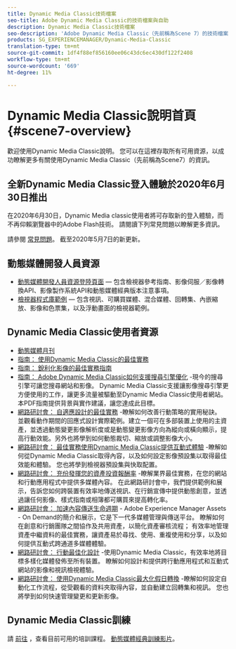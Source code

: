 ```yaml
---
title: Dynamic Media Classic技術檔案
seo-title: Adobe Dynamic Media Classic的技術檔案與自助
description: Dynamic Media Classic技術檔案
seo-description: 'Adobe Dynamic Media Classic（先前稱為Scene 7）的技術檔案、發行說明和自助資料 '
products: SG_EXPERIENCEMANAGER/Dynamic-Media-Classic
translation-type: tm+mt
source-git-commit: 1df4f88ef856160ee06c43dc6ec430df122f2408
workflow-type: tm+mt
source-wordcount: '669'
ht-degree: 11%

---
```



# Dynamic Media Classic說明首頁 {#scene7-overview}

歡迎使用Dynamic Media Classic說明。 您可以在這裡存取所有可用資源，以成功瞭解更多有關使用Dynamic Media Classic（先前稱為Scene7）的資訊。

## 全新Dynamic Media Classic登入體驗於2020年6月30日推出

在2020年6月30日，Dynamic Media classic使用者將可存取新的登入體驗，而不再仰賴瀏覽器中的Adobe Flash技術。 請閱讀下列常見問題以瞭解更多資訊。

請參閱 [常見問題](new-ui-2020.md)。 截至2020年5月7日的新更新。

## 動態媒體開發人員資源

* [動態媒體開發人員資源登陸頁面](https://docs.adobe.com/content/help/en/dynamic-media-developer-resources/landing/home.html) — 包含檢視器參考指南、影像伺服／影像轉換API、影像製作系統API和動態媒體經典版本注意事項。
* [檢視器程式庫範例](https://landing.adobe.com/tw/na/dynamic-media/ctir-2755/live-demos.html) — 包含視訊、可購買媒體、混合媒體、回轉集、內嵌縮放、影像和色票集，以及浮動畫面的檢視器範例。

## Dynamic Media Classic使用者資源

* [動態媒體月刊](dynamic-media-newsletter.md)
* [指南： 使用Dynamic Media Classic的最佳實務](https://www.adobe.com/content/dam/www/us/en/marketing/experience-manager-assets/dynamic-media/adobe-dynamic-media-classic-best-practices-guide.pdf)
* [指南： 銳利化影像的最佳實務指南](/help/assets/s7_sharpening_images.pdf)
* [指南： Adobe Dynamic Media Classic如何支援搜尋引擎優化](/help/assets/s7_seo.pdf) -現今的搜尋引擎可讓您搜尋網站和影像。 Dynamic Media Classic支援讓影像搜尋引擎更方便使用的工作，讓更多流量被驅動至Dynamic Media Classic使用者網站。 本PDF指南提供背景與實作建議，讓您達成此目標。
* [網路研討會： 自適應設計的最佳實務](http://offers.adobe.com/en/na/marketing/landings/_40458_responsive_design_live_on_demand_webinar.html) -瞭解如何改善行動策略的實用秘訣。 並觀看動作期間的回應式設計實際範例。建立一個可在多部裝置上使用的主資產，並透過動態變更影像解析度或是動態變更影像方向為縱向或橫向顯示，提高行動效能。另外也將學到如何動態裁切、縮放或調整影像大小。
* [網路研討會： 最佳實務使用Dynamic Media Classic提供互動式體驗](http://seminars.adobeconnect.com/p7wb8ej3u6d/) -瞭解如何從Dynamic Media Classic取得內容，以及如何設定影像預設集以取得最佳效能和體驗。 您也將學到檢視器預設集與快取配置。
* [網路研討會： 充份發揮您的資產投資報酬率](https://adobecustomersuccess.adobeconnect.com/p5ar3hfrrec/?launcher=false&amp;fcsContent=true&amp;pbMode=normal&amp;proto=true) -瞭解業界最佳實務，在您的網站和行動應用程式中提供多媒體內容。 在此網路研討會中，我們提供範例和展示，告訴您如何跨裝置有效率地傳送視訊、在行銷宣傳中提供動態創意，並透過讓任何影像、樣式指南或相簿都可購買來提高轉化率。
* [網路研討會： 加速內容傳送生命週期](https://adobecustomersuccess.adobeconnect.com/p88ducm9pqv/) - Adobe Experience Manager Assets - On Demand的簡介和展示，它是下一代多媒體管理與傳送平台。 瞭解如何在創意和行銷團隊之間協作及共用資產，以簡化資產審核流程； 有效率地管理資產中繼資料的最佳實務，讓資產易於尋找、使用、重複使用和分享，以及如何提供互動式跨通道多媒體體驗。
* [網路研討會： 行動最佳化設計](https://adobecustomersuccess.adobeconnect.com/p6oqd3wydif/?launcher=false&amp;fcsContent=true&amp;pbMode=normal&amp;proto=true) -使用Dynamic Media Classic，有效率地將目標多樣化媒體發佈至所有裝置。 瞭解如何設計和提供跨行動應用程式和互動式網站的影像和視訊檢視體驗。
* [網路研討會： 使用Dynamic Media Classic最大化假日轉換](https://adobecustomersuccess.adobeconnect.com/p32n1yr85c9/?proto=true) -瞭解如何設定自動化工作流程，從受觀看的資料夾取得內容，並自動建立回轉集和視訊。 您也將學到如何快速管理變更和更新影像。

## Dynamic Media Classic訓練

請 [前往](http://training.adobe.com/training/courses.html#product=adobe-scene7) ，查看目前可用的培訓課程。
[動態媒體經典訓練影片](/help/training-videos.md)。
